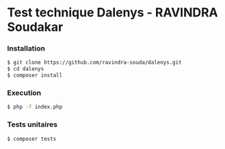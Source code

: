 # Test technique Dalenys - RAVINDRA Soudakar

### Installation

```sh
$ git clone https://github.com/ravindra-souda/dalenys.git
$ cd dalenys
$ composer install
```

### Execution

```sh
$ php -f index.php
```

### Tests unitaires

```sh
$ composer tests
```
